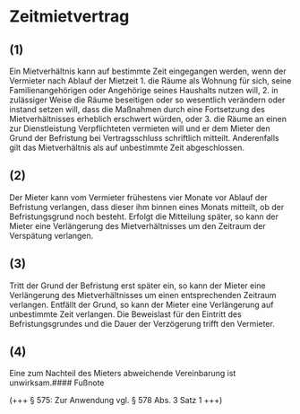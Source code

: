 # Zeitmietvertrag



## (1)

 Ein Mietverhältnis kann auf bestimmte Zeit eingegangen werden, wenn der Vermieter nach Ablauf der Mietzeit  1.
 die Räume als Wohnung für sich, seine Familienangehörigen oder Angehörige seines Haushalts nutzen will,
 2.
 in zulässiger Weise die Räume beseitigen oder so wesentlich verändern oder instand setzen will, dass die Maßnahmen durch eine Fortsetzung des Mietverhältnisses erheblich erschwert würden, oder
 3.
 die Räume an einen zur Dienstleistung Verpflichteten vermieten will
und er dem Mieter den Grund der Befristung bei Vertragsschluss schriftlich mitteilt. Anderenfalls gilt das Mietverhältnis als auf unbestimmte Zeit abgeschlossen.

## (2)

 Der Mieter kann vom Vermieter frühestens vier Monate vor Ablauf der Befristung verlangen, dass dieser ihm binnen eines Monats mitteilt, ob der Befristungsgrund noch besteht. Erfolgt die Mitteilung später, so kann der Mieter eine Verlängerung des Mietverhältnisses um den Zeitraum der Verspätung verlangen.

## (3)

 Tritt der Grund der Befristung erst später ein, so kann der Mieter eine Verlängerung des Mietverhältnisses um einen entsprechenden Zeitraum verlangen. Entfällt der Grund, so kann der Mieter eine Verlängerung auf unbestimmte Zeit verlangen. Die Beweislast für den Eintritt des Befristungsgrundes und die Dauer der Verzögerung trifft den Vermieter.

## (4)

 Eine zum Nachteil des Mieters abweichende Vereinbarung ist unwirksam.#### Fußnote

(+++ § 575: Zur Anwendung vgl. § 578 Abs. 3 Satz 1 +++) 

